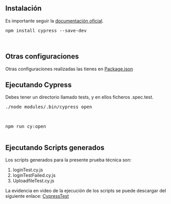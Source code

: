 <div class="markdown-heading" dir="auto">
<h2 class="heading-element" dir="auto" tabindex="-1">Instalaci&oacute;n</h2>
<a id="user-content-instalaci&oacute;n" class="anchor" href="https://github.com/joseluisgs/testing-js-cypress#instalaci%C3%B3n" aria-label="Permalink: Instalaci&oacute;n"></a></div>
<p dir="auto">Es importante seguir la&nbsp;<a href="https://jestjs.io/docs/es-ES/getting-started" rel="nofollow">documentaci&oacute;n oficial</a>.</p>
<div class="highlight highlight-source-shell notranslate position-relative overflow-auto" dir="auto">
<pre>npm install cypress --save-dev</pre>
<div class="zeroclipboard-container">&nbsp;</div>
</div>
<div class="markdown-heading" dir="auto">
<h2 class="heading-element" dir="auto" tabindex="-1">Otras configuraciones</h2>
<a id="user-content-otras-configuraciones" class="anchor" href="https://github.com/joseluisgs/testing-js-cypress#otras-configuraciones" aria-label="Permalink: Otras configuraciones"></a></div>
<p dir="auto">Otras configuraciones realizadas las tienes en&nbsp;<a href="https://github.com/joseluisgs/testing-js-cypress/blob/master/package.json">Package.json</a></p>
<div class="markdown-heading" dir="auto">
<h2 class="heading-element" dir="auto" tabindex="-1">Ejecutando Cypress</h2>
<a id="user-content-ejecutando-cypress" class="anchor" href="https://github.com/joseluisgs/testing-js-cypress#ejecutando-cypress" aria-label="Permalink: Ejecutando Cypress"></a></div>
<p dir="auto">Debes tener un directorio llamado tests, y en ellos ficheros .spec.test.</p>
<div class="highlight highlight-source-shell notranslate position-relative overflow-auto" dir="auto">
<pre>./node_modules/.bin/cypress open</pre>
<div class="zeroclipboard-container">&nbsp;</div>
</div>
<div class="highlight highlight-source-shell notranslate position-relative overflow-auto" dir="auto">
<pre>npm run cy:open<br /><br /></pre>
<h2 class="heading-element" dir="auto" tabindex="-1">Ejecutando Scripts generados</h2>
<p>Los scripts generados para la presente prueba t&eacute;cnica son:</p>
<ol>
<li>loginTest.cy.js</li>
<li>loginTestFailed.cy.js</li>
<li>UploadfileTest.cy.js</li>
</ol>
<p>La evidencia en video de la ejecuci&oacute;n de los scripts se puede descargar del siguiente enlace: <a href="https://drive.google.com/file/d/15k8k0zkvRTkiAOsmr8HoLh2KWdk2f8qu/view?usp=sharing" target="_blank">CypressTest</a></p>
</div>
